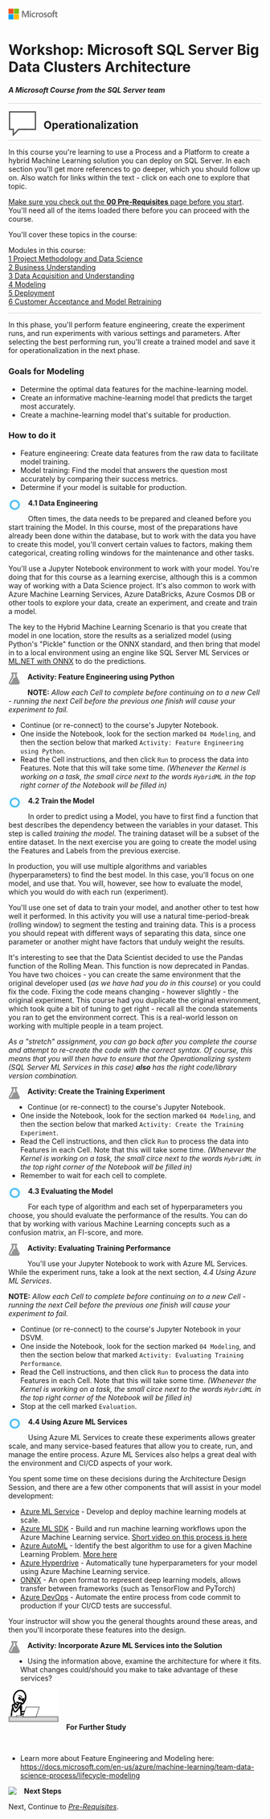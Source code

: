 ![](../graphics/microsoftlogo.png)

# Workshop: Microsoft SQL Server Big Data Clusters Architecture

#### <i>A Microsoft Course from the SQL Server team</i>

<p style="border-bottom: 1px solid lightgrey;"></p>

<img style="float: left; margin: 0px 15px 15px 0px;" src="../graphics/textbubble.png"> <h2>Operationalization</h2>

<p style="border-bottom: 1px solid lightgrey;"></p>

In this course you're learning to use a Process and a Platform to create a hybrid Machine Learning solution you can deploy on SQL Server. In each section you'll get more references to go deeper, which you should follow up on. Also watch for links within the text - click on each one to explore that topic.

<a href="ML%20Services%20for%20SQL%20Server/00%20Pre-Requisites.md" target="_blank">Make sure you check out the <b>00 Pre-Requisites</b> page before you start</a>. You'll need all of the items loaded there before you can proceed with the course.

You'll cover these topics in the course:

<dl>
  <dt>Modules in this course:</dt>
  <dt><a href="ML%20Services%20for%20SQL%20Server/01%20Project%20Methodology%20and%20Data%20Science.md" target="_blank">1 Project Methodology and Data Science</a></dt>
  <dt><a href="02%20Business%20Understanding.md" target="_blank">2 Business Understanding</a></dt>
  <dt><a href="20Data%20Acquisition%20and%20Understanding.md" target="_blank">3 Data Acquisition and Understanding</a></dt>
  <dt><a href="04%20Modeling.md" target="_blank">4 Modeling</a></dt>
  <dt><a href="05%20Deployment.md" target="_blank">5 Deployment</a></dt>
  <dt><a href="06%20Customer%20Acceptance%20and%20Retraining.md" target="_blank">6 Customer Acceptance and Model Retraining</a></dt>
<dl>

<p style="border-bottom: 1px solid lightgrey;"></p>
In this phase, you'll perform feature engineering, create the experiment runs, and run experiments with various settings and parameters. After selecting the best performing run, you'll create a trained model and save it for operationalization in the next phase.

### Goals for Modeling

- Determine the optimal data features for the machine-learning model.
- Create an informative machine-learning model that predicts the target most accurately.
- Create a machine-learning model that's suitable for production.

### How to do it

- Feature engineering: Create data features from the raw data to facilitate model training.
- Model training: Find the model that answers the question most accurately by comparing their success metrics.
- Determine if your model is suitable for production.

<p><img style="float: left; margin: 0px 15px 15px 0px;" src="./graphics/cortanalogo.png"><b>4.1 Data Engineering</b></p>

Often times, the data needs to be prepared and cleaned before you start training the Model. In this course, most of the preparations have already been done within the database, but to work with the data you have to create this model, you'll convert certain values to factors, making them categorical, creating rolling windows for the maintenance and other tasks.

You'll use a Jupyter Notebook environment to work with your model. You're doing that for this course as a learning exercise, although this is a common way of working with a Data Science project. It's also common to work with Azure Machine Learning Services, Azure DataBricks, Azure Cosmos DB or other tools to explore your data, create an experiment, and create and train a model.

The key to the Hybrid Machine Learning Scenario is that you create that model in one location, store the results as a serialized model (using Python's "Pickle" function or the ONNX standard, and then bring that model in to a local environment using an engine like SQL Server ML Services or [ML.NET with ONNX](https://blogs.msdn.microsoft.com/dotnet/2018/10/08/announcing-ml-net-0-6-machine-learning-net/) to do the predictions.

<p><img style="float: left; margin: 0px 15px 15px 0px;" src="./graphics/aml-logo.png"><b>Activity: Feature Engineering using Python</b></p>

**NOTE:** *Allow each Cell to complete before continuing on to a new Cell - running the next Cell before the previous one finish will cause your experiment to fail.*

- Continue (or re-connect) to the course's Jupyter Notebook.
- One inside the Notebook, look for the section marked `04 Modeling`, and then the section below that marked `Activity: Feature Engineering using Python`.
- Read the Cell instructions, and then click `Run` to process the data into Features. Note that this will take some time. *(Whenever the Kernel is working on a task, the small circe next to the words `HybridML` in the top right corner of the Notebook will be filled in)*

<p><img style="float: left; margin: 0px 15px 15px 0px;" src="./graphics/cortanalogo.png"><b>4.2 Train the Model</b></p>

In order to predict using a Model, you have to first find a function that best describes the dependency between the variables in your dataset. This step is called *training the model*. The training dataset will be a subset of the entire dataset. In the next exercise you are going to create the model using the Features and Labels from the previous exercise.

In production, you will use multiple algorithms and variables (hyperparameters) to find the best model. In this case, you'll focus on one model, and use that. You will, however, see how to evaluate the model, which you would do with each run (experiment).

You'll use one set of data to train your model, and another other to test how well it performed. In this activity you will use a natural time-period-break (rolling window) to segment the testing and training data. This is a process you should repeat with different ways of separating this data, since one parameter or another might have factors that unduly weight the results.

It's interesting to see that the Data Scientist decided to use the Pandas function of the Rolling Mean. This function is now deprecated in Pandas. You have two choices - you can create the same environment that the original developer used (*as we have had you do in this course*) or you could fix the code. Fixing the code means changing - however slightly - the original experiment. This course had you duplicate the original environment, which took quite a bit of tuning to get right - recall all the conda statements you ran to get the environment correct. This is a real-world lesson on working with multiple people in a team project.

*As a "stretch" assignment, you can go back after you complete the course and attempt to re-create the code with the correct syntax. Of course, this means that you will then have to ensure that the Operationalizing system (SQL Server ML Services in this case) **also** has the right code/library version combination.*

<p><img style="float: left; margin: 0px 15px 15px 0px;" src="./graphics/aml-logo.png"><b>Activity: Create the Training Experiment</b></p>

- Continue (or re-connect) to the course's Jupyter Notebook.
- One inside the Notebook, look for the section marked `04 Modeling`, and then the section below that marked `Activity: Create the Training Experiment`.
- Read the Cell instructions, and then click `Run` to process the data into Features in each Cell. Note that this will take some time. *(Whenever the Kernel is working on a task, the small circe next to the words `HybridML` in the top right corner of the Notebook will be filled in)*
- Remember to wait for each cell to complete.

<p><img style="float: left; margin: 0px 15px 15px 0px;" src="./graphics/cortanalogo.png"><b>4.3 Evaluating the Model</b></p>

For each type of algorithm and each set of hyperparameters you choose, you should evaluate the performance of the results. You can do that by working with various Machine Learning concepts such as a confusion matrix, an FI-score, and more.

<p><img style="float: left; margin: 0px 15px 15px 0px;" src="./graphics/aml-logo.png"><b>Activity: Evaluating Training Performance</b></p>

You'll use your Jupyter Notebook to work with Azure ML Services. While the experiment runs, take a look at the next section, *4.4 Using Azure ML Services*.

**NOTE:** *Allow each Cell to complete before continuing on to a new Cell - running the next Cell before the previous one finish will cause your experiment to fail.*

- Continue (or re-connect) to the course's Jupyter Notebook in your DSVM.
- One inside the Notebook, look for the section marked `04 Modeling`, and then the section below that marked `Activity: Evaluating Training Performance`.
- Read the Cell instructions, and then click `Run` to process the data into Features in each Cell. Note that this will take some time. *(Whenever the Kernel is working on a task, the small circe next to the words `HybridML` in the top right corner of the Notebook will be filled in)*
- Stop at the cell marked `Evaluation`.

<p><img style="float: left; margin: 0px 15px 15px 0px;" src="./graphics/cortanalogo.png"><b>4.4 Using Azure ML Services</b></p>

Using Azure ML Services to create these experiments allows greater scale, and many service-based features that allow you to create, run, and manage the entire process. Azure ML Services also helps a great deal with the environment and CI/CD aspects of your work.

You spent some time on these decisions during the Architecture Design Session, and there are a few other components that will assist in your model development:

- [Azure ML Service](https://docs.microsoft.com/en-us/azure/machine-learning/service/overview-what-is-azure-ml) - Develop and deploy machine learning models at scale.
- [Azure ML SDK](https://docs.microsoft.com/en-us/python/api/overview/azure/ml/intro?view=azure-ml-py) - Build and run machine learning workflows upon the Azure Machine Learning service. [Short video on this process is here](https://channel9.msdn.com/Shows/AI-Show/VS-Code-Tools-for-AI-Train-ML-Models-With-Azure-Machine-Learning)
- [Azure AutoML](https://docs.microsoft.com/en-gb/azure/machine-learning/service/tutorial-auto-train-models) - Identify the best algorithm to use for a given Machine Learning Problem. [More here](https://azure.microsoft.com/en-us/blog/announcing-automated-ml-capability-in-azure-machine-learning/)
- [Azure Hyperdrive](https://docs.microsoft.com/en-us/azure/machine-learning/service/how-to-tune-hyperparameters) -  Automatically tune hyperparameters for your model using Azure Machine Learning service.
- [ONNX](https://onnx.ai/) - An open format to represent deep learning models, allows transfer between frameworks (such as TensorFlow and PyTorch)
- [Azure DevOps](https://azure.microsoft.com/en-us/solutions/devops/) - Automate the entire process from code commit to production if your CI/CD tests are successful.

Your instructor will show you the general thoughts around these areas, and then you'll incorporate these features into the design.

<p><img style="float: left; margin: 0px 15px 15px 0px;" src="./graphics/aml-logo.png"><b>Activity: Incorporate Azure ML Services into the Solution</b></p>

- Using the information above, examine the architecture for where it fits. What changes could/should you make to take advantage of these services?

<p><img style="margin: 0px 15px 15px 0px;" src="./graphics/thinking.jpg"><b>For Further Study</b></p>

<br>

 - Learn more about Feature Engineering and Modeling here: https://docs.microsoft.com/en-us/azure/machine-learning/team-data-science-process/lifecycle-modeling

<p><img style="float: left; margin: 0px 15px 15px 0px;" src="./graphics/geopin.png"><b >Next Steps</b></p>

Next, Continue to <a href="SQL2019BDC/00%20-%20Pre-Requisites.md" target="_blank"><i> Pre-Requisites</i></a>.
